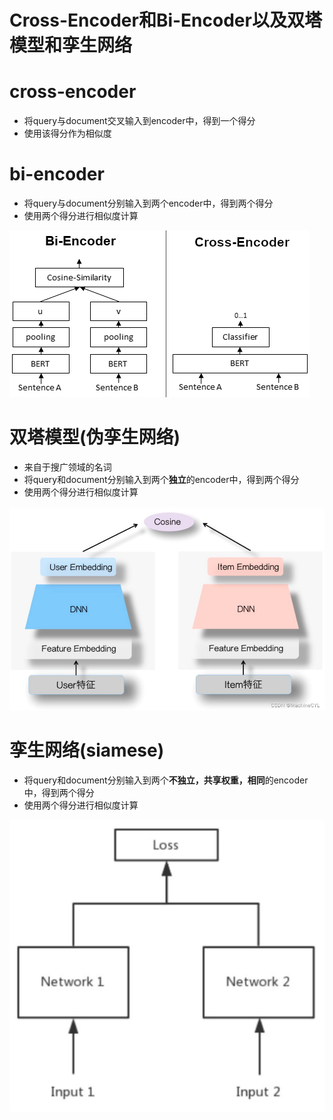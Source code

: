 # Cross-Encoder和Bi-Encoder以及双塔模型和孪生网络

# cross-encoder
* 将query与document交叉输入到encoder中，得到一个得分
* 使用该得分作为相似度

# bi-encoder
* 将query与document分别输入到两个encoder中，得到两个得分
* 使用两个得分进行相似度计算

![Bi_vs_Cross-Encoder](/encoder/Bi_vs_Cross-Encoder.png "Bi_vs_Cross-Encoder")

# 双塔模型(伪孪生网络)
* 来自于搜广领域的名词
* 将query和document分别输入到两个**独立**的encoder中，得到两个得分
* 使用两个得分进行相似度计算

![双塔模型](/encoder/双塔模型.jpeg "双塔模型")

# 孪生网络(siamese)
* 将query和document分别输入到两个**不独立，共享权重，相同**的encoder中，得到两个得分
* 使用两个得分进行相似度计算

![孪生网络](/encoder/孪生网络.jpg "孪生网络")



